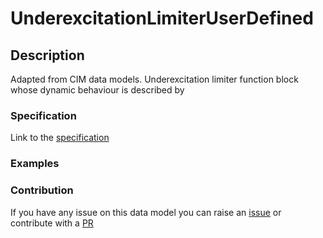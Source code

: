 # UnderexcitationLimiterUserDefined

## Description 

Adapted from CIM data models. Underexcitation limiter function block whose dynamic behaviour is described by
### Specification

Link to the [specification](https://smart-data-models.github.io/dataModel.EnergyCIM/UnderexcitationLimiterUserDefined/doc/spec.md)
### Examples
### Contribution

 If you have any issue on this data model you can raise an [issue](https://github.com/smart-data-models/dataModel.EnergyCIM/issues)  or contribute with a [PR](https://github.com/smart-data-models/dataModel.EnergyCIM/pulls)
